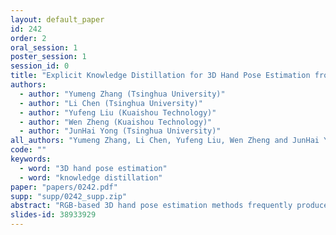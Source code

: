 ```yaml
---
layout: default_paper
id: 242
order: 2
oral_session: 1
poster_session: 1
session_id: 0
title: "Explicit Knowledge Distillation for 3D Hand Pose Estimation from Monocular RGB"
authors:
  - author: "Yumeng Zhang (Tsinghua University)"
  - author: "Li Chen (Tsinghua University)"
  - author: "Yufeng Liu (Kuaishou Technology)"
  - author: "Wen Zheng (Kuaishou Technology)"
  - author: "JunHai Yong (Tsinghua University)"
all_authors: "Yumeng Zhang, Li Chen, Yufeng Liu, Wen Zheng and JunHai Yong"
code: ""
keywords:
  - word: "3D hand pose estimation"
  - word: "knowledge distillation"
paper: "papers/0242.pdf"
supp: "supp/0242_supp.zip"
abstract: "RGB-based 3D hand pose estimation methods frequently produce physiologically invalid gestures due to depth ambiguity and self-occlusion. Existing methods typically adopt complex networks and a large amount of data to avoid invalid gestures by automatically mining the physical constraints of the hand. These networks exhibit high computational complexity and thus are difficult to be deployed into mobile devices. In consideration of this problem, a novel knowledge distillation framework, called Explicit Knowledge Distillation, is proposed to enhance the performance of small pose estimation networks. The proposed teacher network has interpretable knowledge, explicitly passing the physical constraints to the student network. Experimental results on three benchmark datasets with different sized models demonstrate the potential of our approach."
slides-id: 38933929
---
```

